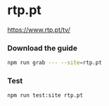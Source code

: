 # rtp.pt

https://www.rtp.pt/tv/

### Download the guide

```sh
npm run grab --- --site=rtp.pt
```

### Test

```sh
npm run test:site rtp.pt
```
